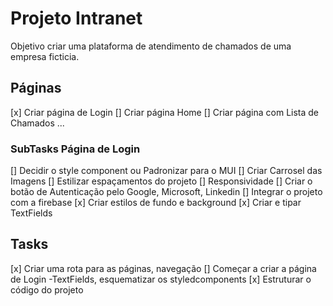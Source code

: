 # Projeto  Intranet

Objetivo criar uma plataforma de atendimento de chamados de uma empresa ficticia.

## Páginas
[x] Criar página de Login
[] Criar página Home
[] Criar página com  Lista de Chamados
...
### SubTasks Página de Login
[] Decidir o style component ou Padronizar para o MUI
[] Criar  Carrosel das Imagens
[] Estilizar espaçamentos do projeto
[] Responsividade
[] Criar o botão de Autenticação pelo Google, Microsoft, Linkedin
[] Integrar o projeto com a firebase
[x] Criar estilos de fundo  e background
[x] Criar e tipar TextFields

## Tasks
[x] Criar uma rota para as páginas, navegação
[] Começar a criar a página de Login -TextFields, esquematizar os styledcomponents
[x] Estruturar o código do projeto
